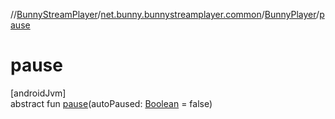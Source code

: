 //[BunnyStreamPlayer](../../../index.md)/[net.bunny.bunnystreamplayer.common](../index.md)/[BunnyPlayer](index.md)/[pause](pause.md)

# pause

[androidJvm]\
abstract fun [pause](pause.md)(autoPaused: [Boolean](https://kotlinlang.org/api/core/kotlin-stdlib/kotlin/-boolean/index.html) = false)